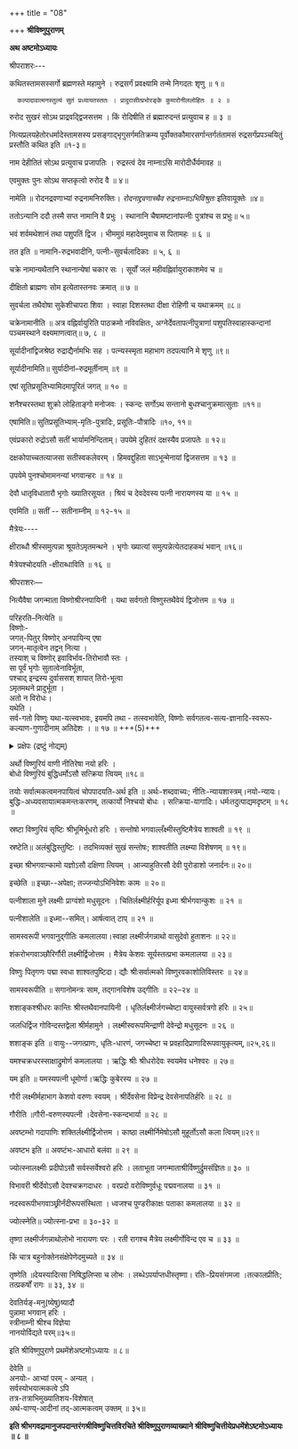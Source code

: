 +++
title = "08"

+++
**श्रीविष्णुपुराणम्**

**अथ अष्टमोऽध्यायः**

श्रीपराशरः---

कथितस्तामसस्सर्गो ब्रह्मणस्ते महामुने । रुद्रसर्गं प्रवक्ष्यामि तन्मे निगदतः शृणु ॥ १॥

      कल्पादावात्मनस्तुल्यं सुतं प्रध्यायतस्ततः । प्रादुरासीत्प्रभोरङ्के कुमारोनीललोहितः ॥ २ ॥

रुरोद सुखरं सोऽथ प्राद्रवद्द्विजसत्तम । किं रोदिषीति तं ब्रह्मारुदन्तं प्रत्युवाच ह ॥ ३ ॥

नित्यप्रलयहेतोरधर्मादेस्तामसस्य प्रसङ्गाद्भृगुसर्गमतिक्रम्य पूर्वोक्तकौमारसर्गान्तर्गतंतामसं रुद्रसर्गंप्रपञ्चयितुं प्रस्तौति कथित इति ॥१-३॥

नाम देहीतितं सोऽथ प्रत्युवाच प्रजापतिः । रुद्रस्त्वं देव नाम्नाऽसि मारोदीर्धैर्यमावह ॥

एवमुक्तः पुनः सोऽथ सप्तकृत्वो रुरोद वै ॥ ४॥

नामेति ॥ रोदनद्रवणाभ्यां रुद्रनामनिरुक्तिः। *रोदनाद्द्रवणाच्चैव रुद्रनाम्नाऽभिविश्रुतः* इतिवायूक्तेः ॥४॥

ततोऽन्यानि ददौ तस्मै सप्त नामानि वै प्रभुः । स्थानानि चैषामष्टानांपत्नीः पुत्रांश्च स प्रभुः॥ ५॥

भवं शर्वमथेशानं तथा पशुपतिं द्विज । भीममुग्रं महादेवमुवाच स पितामहः ॥ ६ ॥

तत इति ॥ नामानि-रुद्रभवादीनि, पत्नीः-सुवर्चलादिकाः ॥ ५, ६ ॥

चक्रे नामान्यथैतानि स्थानान्येषां चकार सः । सूर्यों जलं महीवह्निर्वायुराकाशमेव च ॥

दीक्षितो ब्राह्मणः सोम इत्येतास्तनवः क्रमात् ॥ ७ ॥

सुवर्चला तथैवोषा सुकेशीचापरा शिवा । स्वाहा दिशस्तथा दीक्षा रोहिणी च यथाक्रमम् ॥८॥

चक्रेनामानीति ॥ अत्र वह्निर्वायुरिति पाठक्रमो नविवक्षितः, अग्नेर्देवतापत्नीपुत्राणां पशुपतिस्वाहास्कन्दानां पञ्चमस्थाने वक्ष्यमाणत्वात्॥ ७, ८ ॥

सूर्यादीनांद्विजश्रेष्ठ रुद्राद्यैर्नामभिः सह । पत्न्यस्स्मृता महाभाग तदपत्यानि मे शृणु ॥९॥

सूर्यादीनामिति॥ सुर्यादीनां–रुद्रमूर्तीनाम् ॥९ ॥

एषां सूतिप्रसूतिभ्यामिदमापूरितं जगत् ॥ १० ॥

शनैश्चरस्तथा शुक्रो लोहिताङ्गो मनोजवः । स्कन्दः सर्गोऽथ सन्तानो बुधश्चानुक्रमात्सुताः ॥११॥

एषामिति॥ सुतिप्रसूतिभ्याम्-मृतिः-पुत्रादिः, प्रसूतिः-पौत्रादिः ॥१०, ११॥

एवंप्रकारो रुद्रोऽसौ सतीं भार्यामनिन्दिताम्। उपयेमे दुहितरं दक्षस्यैव प्रजापतेः ॥ १२॥

दक्षकोपाच्चतत्याजसा सतीस्वकलेवरम् । हिमवद्दुहिता साऽभून्मेनायां द्विजसत्तम ॥ १३ ॥

उपयेमे पुनश्चोमामनन्यां भगवान्हरः ॥ १४ ॥

देवौ धातृविधातारौ भृगोः ख्यातिरसूयत । श्रियं च देवदेवस्य पत्नी नारायणस्य या ॥ १५ ॥

एवमिति ॥ सतीं -- सतीनाम्नीम् ॥ १२-१५ ॥

मैत्रेयः----

क्षीराब्धौ श्रीस्समुत्पन्ना श्रूयतेऽमृतमन्थने । भृगोः ख्यात्यां समुत्पन्नेत्येतदाहकथं भवान् ॥१६॥

मैत्रेयश्चोदयति -क्षीराब्धाविति ॥ १६ ॥

श्रीपराशरः—

नित्यैवैषा जगन्माता विष्णोश्रीरनपायिनी । यथा सर्वगतो विष्णुस्तथैवेयं द्विजोत्तम ॥ १७ ॥

परिहरति–नित्येति ॥  
विष्णोः-  
जगत्-पितुर् विष्णोर् अनपायिन्य् एषा  
जगन्-मातृत्वेन तद्वन् नित्या ।  
तस्याश् च विष्णोर् इवाविर्भाव-तिरोभावौ स्तः ।  
सा पूर्वं भृगोः सुतात्वेनाविर्भूता,  
पश्चाद् इन्द्रस्य दुर्वाससश् शापात् तिरो-भूत्वा  
ऽमृतमथने प्रादुर्भूता ।  
अतो न विरोधः।  
यथेति ।  
सर्व-गतो विष्णुः यथा-यत्स्वभावः, इयमपि तथा - तत्स्वभावेति, विष्णोः सर्वगतत्व-सत्य-ज्ञानादि-स्वरूप-कल्याण-गुणादीनाम् अतिदेशः ।  ॥ १७ ॥ +++(5)+++

<details><summary>प्रक्षेपः (द्रष्टुं नोद्यम्)</summary>

> अथवा भगवान् विभुत्वेन सर्वगतः;
अस्यास् तच्-छक्ति-वशाद् अणुत्वेऽपि तत्रतत्र संधानात् सर्व-गत्वम् उक्तम् । इयं च सर्वगता ।

अयं द्वितीयः पक्षः प्रक्षिप्त इति भाति, यतः -  

- केषुचित् कोशेषु विद्यते, केषुचिन् नेति श्रूयते। एवं तत्र सन्देहास्पदांशाः प्राक्तनसंस्करणेष्व् आवरणेषु स्थापिताः पश्चात् निश्चिता इव प्रकाशिता अण्णङ्गरार्यप्रभृतिभिः।  
- "सर्व-गतो विष्णुः यथा-यत्स्वभावः, इयमपि तथा" इत्येव पक्षः शाब्दबोधानुकूलः। 
- न हि कश्चिन् महान् एकस्य परस्परविरुद्ध-पक्षाव् आश्रित्य व्याख्यायात्। 
- विष्णुचित्तस्य साक्षाच्-छिष्यो नडातूर्-अम्माळ्-महाशयः प्रथमपक्षम् एव १० श्लोकैर् विशदीचकार प्रपन्न-पारिजाते भगवत्-परिजनोपासना-पद्धतौ - "गुणतश् च स्वरूपेण व्याप्तिस् **साधारणी मता** ॥ मया यथा जगद् व्याप्तं स्वरूपेण स्वभावतः तया **व्याप्तम्** इदं **सर्वं** नियन्त्री च तथेश्वरी ॥"।  
- अस्यैवाध्यायस्यान्ते स्पष्टम् उच्यते - **सर्वस्योभयात्मकत्वे** ऽपीत्यादि। 
</details>


अर्थो विष्णुरियं वाणी नीतिरेषा नयो हरिः ।  
बोधो विष्णुरियं बुद्धिधर्मोऽसौ सत्क्रिया त्वियम् ॥१८॥

तयोः सर्वात्मकत्वमनपायित्वं चोपपादयति-अर्थ इति ॥ अर्थः-शब्दवाच्यः; नीतिः-न्यायशास्त्रम्।नयो-न्यायः। बुद्धिः-अध्यवसायात्मकमन्तःकरणम्, तत्कार्यो निश्चयो बोधः । सत्क्रिया-यागादिः। धर्मःतदुत्पाद्यमदृष्टम् ॥ १८ ॥

स्रष्टा विष्णुरियं सृष्टिः श्रीभूमिर्भूधरो हरिः । सन्तोषो भगवाल्लँक्ष्मीस्तुष्टिमैत्रेय शाश्वती ॥ १९ ॥

स्रष्टेति॥ अलंबुद्धिस्तुष्टिः । तदभिव्यक्तं सुखं सन्तोषः; शाश्वतीति लक्ष्म्या विशेषणम् ॥ १९॥

इच्छा श्रीभगवान्कामो यज्ञोऽसौ दक्षिणा त्वियम् । आज्याहुतिरसौ देवी पुरोडाशो जनार्दनः॥ २०॥

इच्छेति ॥ इच्छा--अपेक्षा; तज्जन्योऽभिनिवेशः कामः ॥ २०॥

पत्नीशाला मुने लक्ष्मीः प्राग्वंशो मधुसूदनः । चितिर्लक्ष्मीर्हरिर्यूप इध्मा श्रीर्भगवान्कुशः ॥ २१ ॥

पत्नीशालेति ॥ इध्मा--समित्। आर्षत्वात् टाप् ॥ २१ ॥

सामस्वरूपी भगवानुद्गीतिः कमलालया।स्वाहा लक्ष्मीर्जगन्नाथो वासुदेवो हुताशनः ॥ २२॥

शंकरोभगवाञ्छौरिर्गौरी लक्ष्मीर्द्विजोत्तम । मैत्रेय केशवः सूर्यस्तत्प्रभा कमलालया ॥ २३॥

विष्णुः पितृगणः पद्मा स्वधा शाश्वतपुष्टिदा। द्यौः श्रीःसर्वात्मको विष्णुरवकाशोतिविस्तरः ॥ २४॥

सामस्वरूपीति ॥ सगानोमन्त्रः साम, तद्गानविशेष उद्गीतिः ॥ २२–२४ ॥

शशाङ्कश्श्रीधरः कान्तिः श्रीस्तथैवानपायिनी । धृतिर्लक्ष्मीर्जगच्चेष्टा वायुस्सर्वत्रगो हरिः ॥ २५॥

जलधिर्द्विज गोविन्दस्तद्वेला श्रीर्महामुने । लक्ष्मीस्वरूपमिन्द्राणी देवेन्द्रो मधुसूदनः ॥ २६ ॥

शशाङ्क इति ॥ वायुः--जगत्प्राणः, धृतिः-धारणं, जगच्चेष्टा च प्रवहादिप्राणादिरूपवायुकृत्यम्,॥२५,२६॥

यमश्चक्रधरस्साक्षाद्रुमोर्ण कमलालया । ऋद्धिः श्रीः श्रीधरोदेवः स्वयमेव धनेश्वरः ॥ २७॥

यम इति ॥ यमस्यपत्नी धूमोर्णा।ऋद्धिः कुबेरस्य ॥ २७ ॥

गौरी लक्ष्मीर्महाभाग केशवो वरुणः स्वयम् । श्रीर्देवसेना विप्रेन्द्र देवसेनापतिर्हरिः ॥ २८ ॥

गौरीति ॥गौरी-वरुणस्यपत्नी ।देवसेना-स्कन्दभार्या ॥ २८ ॥

अवष्टम्भो गदापाणिः शक्तिर्लक्ष्मीर्द्विजोत्तम । काष्ठा लक्ष्मीर्निमेषोऽसौ मुहूर्तोऽसौ कला त्वियम्॥२९॥

अवष्टभ इति ॥ अवष्टंभः-आधारो बलंवा ॥ २९ ॥

ज्योत्स्नालक्ष्मीः प्रदीपोऽसौ सर्वस्सर्वेश्वरो हरिः । लताभूता जगन्माताश्रीर्विष्णुर्द्रुमसंज्ञितः॥ ३० ॥

विभावरी श्रीर्देवोऽसौ देवश्चक्रगदाधरः । वरप्रदो वरोविष्णुर्वधूः पद्मवनालया ॥ ३१ ॥

नदस्वरूपीभगवाञ्छ्रीर्नंदीरूपसंस्थिता । ध्वजश्च पुण्डरीकाक्षः पताका कमलालया ॥ ३२ ॥

ज्योत्स्नेति॥ ज्योत्स्ना-प्रभा ॥ ३०-३२ ॥

तृष्णा लक्ष्मीर्जगन्नाथोलोभो नारायणः परः । रती रागश्च मैत्रेय लक्ष्मीर्गोविन्द एव च ॥ ३३ ॥

किं चात्र बहुनोक्तेनसंक्षेपेणेदमुच्यते ॥ ३४ ॥

तृष्णेति ॥देयस्यादित्सा निषिद्धलिप्सा च लोभः । लब्धेऽपर्याप्तधीस्तृष्णा। रतिः-प्रियसंगमजा ।तत्कालप्रीतिः; तत्प्रकर्षों रागः ॥ ३३, ३४ ॥

देवतिर्यङ्-मनु(ष्येषु)ष्यादौ  
पुन्नामा भगवान् हरिः ।  
स्त्रीनाम्नी श्रीश्च विज्ञेया  
नानयोर्विद्यते परम्॥३५॥

इति श्रीविष्णुपुराणे प्रथमेंशेअष्टमोऽध्यायः ॥ ८॥

देवेति ॥  
अनयोः- आभ्यां परम् - अन्यत् ।  
सर्वस्योभयात्मकत्वे ऽपि  
तत्र-तत्राभिमुख्यातिशय-विशेषात्  
अर्थ-वाण्य्-आदीनां तद्-आत्मकत्वम् उक्तम् ॥ ३५॥

**इति श्रीभगवद्रामानुजपदान्तरंगश्रीविष्णुचित्तविरचिते श्रीविष्णुपुराणव्याख्याने श्रीविष्णुचित्तीयेप्रधमेंशेऽष्टमोऽध्यायः ॥ ८ ॥**
